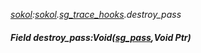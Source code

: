 _[sokol](../../modules/sokol/sokol-module.md):[sokol](../../modules/sokol/sokol-module.md).[sg\_trace\_hooks](../../modules/sokol/sokol-sg_trace_hooks.md).destroy\_pass_
##### Field destroy\_pass:Void([sg_pass](../../modules/sokol/sokol-sg_pass.md),Void Ptr)
